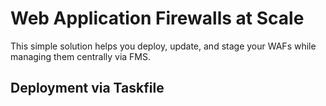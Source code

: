 # Web Application Firewalls at Scale 

This simple solution helps you deploy, update, and stage your WAFs while managing them centrally via FMS.

## Deployment via Taskfile